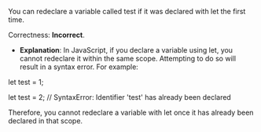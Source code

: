 You can redeclare a variable called test if it was declared with let the first time.

Correctness: **Incorrect**.

- **Explanation**: In JavaScript, if you declare a variable using let, you cannot redeclare it within the same scope. Attempting to do so will result in a syntax error. For example:

let test = 1;

let test = 2;  // SyntaxError: Identifier 'test' has already been declared

Therefore, you cannot redeclare a variable with let once it has already been declared in that scope.
